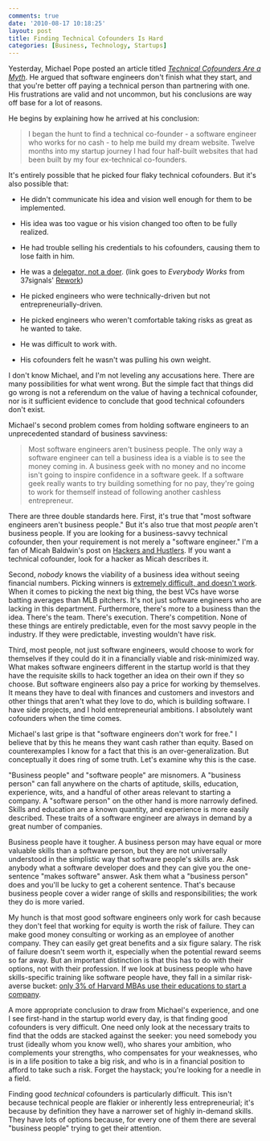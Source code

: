 ```yaml
---
comments: true
date: '2010-08-17 10:18:25'
layout: post
title: Finding Technical Cofounders Is Hard
categories: [Business, Technology, Startups]
---
```


Yesterday, Michael Pope posted an article titled [_Technical Cofounders Are a Myth_](http://captainrecruiter.blogspot.com/2010/08/technical-co-founders-are-myth.html). He argued that software engineers don't finish what they start, and that you're better off paying a technical person than partnering with one. His frustrations are valid and not uncommon, but his conclusions are way off base for a lot of reasons.<!--more-->

He begins by explaining how he arrived at his conclusion:

> I began the hunt to find a technical co-founder - a software engineer  who works for no cash - to help me build my dream website.  Twelve  months into my startup journey I had four half-built websites that had  been built by my four ex-technical co-founders.

It's entirely possible that he picked four flaky technical cofounders. But it's also possible that:

* He didn't communicate his idea and vision well enough for them to be implemented.

* His idea was too vague or his vision changed too often to be fully realized.

* He had trouble selling his  credentials to his cofounders, causing them to lose faith in him.

* He was a [delegator, not a doer](http://rob.by/wp-content/uploads/everybodyworks.png). (link goes to _Everybody Works_ from 37signals' [Rework](http://www.amazon.com/Rework-Jason-Fried/dp/0307463745/ref=sr_1_1?ie=UTF8&s=books&qid=1282018997&sr=8-1))

* He picked engineers who were technically-driven but not entrepreneurially-driven.

* He picked engineers who weren't comfortable taking risks as great as he wanted to take.

* He was difficult to work with.

* His cofounders felt he wasn't was pulling his own weight.

I don't know Michael, and I'm not leveling any accusations here. There are many possibilities for what went wrong. But the simple fact that things did go wrong is not a referendum on the value of having a technical cofounder, nor is it sufficient evidence to conclude that good technical cofounders don't exist.

Michael's second problem comes from holding software engineers to an unprecedented standard of business savviness:

> Most software engineers aren't business people.  The only way a software  engineer can tell a business idea is a viable is to see the money  coming in.  A business geek with no money and no income isn't going to  inspire confidence in a software geek.  If a software geek really wants  to try building something for no pay, they're going to work for themself  instead of following another cashless entrepreneur.

There are three double standards here. First, it's true that "most software engineers aren't business people." But it's also true that most _people_ aren't business people. If you are looking for a business-savvy technical cofounder, then your requirement is not merely a "software engineer." I'm a fan of Micah Baldwin's post on [Hackers and Hustlers](http://learntoduck.com/micah/hackers-hustlers). If you want a technical cofounder, look for a hacker as Micah describes it.

Second, _nobody_ knows the viability of a business idea without seeing financial numbers. Picking winners is [extremely difficult, and doesn't work](http://www.slideshare.net/angelbootcamp/simeon-simeonov-june-2010). When it comes to picking the next big thing, the best VCs have worse batting averages than MLB pitchers. It's not just software engineers who are lacking in this department. Furthermore, there's more to a business than the idea. There's the team. There's execution. There's competition. None of these things are entirely predictable, even for the most savvy people in the industry. If they were predictable, investing wouldn't have risk.

Third, most people, not just software engineers, would choose to work for themselves if they could do it in a financially viable and risk-minimized way. What makes software engineers different in the startup world is that they have the requisite skills to hack together an idea on their own if they so choose. But software engineers also pay a price for working by themselves. It means they have to deal with finances and customers and investors and other things that aren't what they love to do, which is building software. I have side projects, and I hold entrepreneurial ambitions. I absolutely want cofounders when the time comes.

Michael's last gripe is that "software engineers don't work for free." I believe that by this he means they want cash rather than equity. Based on counterexamples I know for a fact that this is an over-generalization. But conceptually it does ring of some truth. Let's examine why this is the case.

"Business people" and "software people" are misnomers. A  "business person" can fall anywhere on the charts of aptitude, skills, education, experience, wits, and a handful of other areas relevant to starting a company. A "software person" on the other hand is more narrowly defined. Skills and education are a known quantity, and experience is more easily described. These traits of a software engineer are always in demand by a great number of companies.

Business people have it tougher. A business person may have equal or more valuable skills than a software person, but they   are not universally understood in the simplistic way that software people's skills are. Ask anybody what a software developer does and they can give you the one-sentence "makes software" answer. Ask them what a "business person" does and you'll be lucky to get a coherent sentence. That's because business people cover a wider range of skills and responsibilities; the work they do is more varied.

My hunch is that most good software engineers only work for cash because they don't feel that working for equity is worth the risk of failure. They can make good money consulting or working as an employee of another company. They can easily get great benefits and a six figure salary. The risk of failure doesn't seem worth it, especially when the potential reward seems so far away. But an important distinction is that this has to do with their options, not with their profession. If we look at business people who have skills-specific training like software people have, they fall in a similar risk-averse bucket: [only 3% of Harvard MBAs use their educations to start a company](http://www.asktheharvardmba.com/2009/07/03/how-many-graduating-harvard-mbas-start-their-own-businesses/).

A more appropriate conclusion to draw from Michael's experience, and one I see first-hand in the startup world every day, is that finding good cofounders is very difficult. One need only look at the necessary traits to find that the odds are stacked against the seeker: you need somebody you trust (ideally whom you know well), who shares your ambition, who complements your strengths, who compensates for your weaknesses, who is in a life position to take a big risk, and who is in a financial position to afford to take such a risk. Forget the haystack; you're looking for a needle in a field.

Finding good _technical_ cofounders is particularly difficult. This isn't because technical people are flakier or inherently less entrepreneurial; it's because by definition they have a narrower set of highly in-demand skills. They have lots of options because, for every one of them there are several "business people" trying to get their attention.
